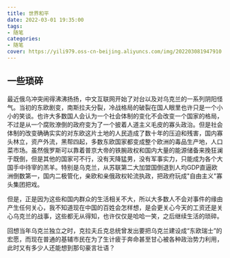 ```yaml
---
title: 世界和平
date: 2022-03-01 19:35:00
tags: 
- 随笔
categories: 
- 随笔
cover: https://yili979.oss-cn-beijing.aliyuncs.com/img/202203081947910.jpeg
---
```


## 一些琐碎

最近俄乌冲突闹得沸沸扬扬，中文互联网开始了对台以及对乌克兰的一系列阴阳怪气。当初的东欧剧变，南斯拉夫分裂，冷战格局的破裂在国人眼里也许只是一个小小的笑谈。也许大多数国人会认为一个社会体制的变化不会改变一个国家的格局，不过是从一个腐败潦倒的政府变为了一个披着人道主义毛皮的寡头政治。但是社会体制的改变确确实实的对东欧这片土地的人民造成了数十年的压迫和残害，国内寡头林立，资产外流，黑帮四起，多数东欧国家都变成整个欧洲的毒品生产地，人口菜市场。虽然俄罗斯可以靠着普京大帝的铁腕政权和国内大量的能源储备来挽狂澜于既倒，但是其他的国家可不行，没有天降猛男，没有军事实力，只能成为各个大国手中待宰的羔羊。特别是乌克兰，从苏联第二大加盟国倒退到人均GDP直逼欧洲倒数第一，国内二极管化，亲欧和亲俄政权轮流执政，把政府玩成"自由主义"寡头集团把戏。

但是，正是因为这些和国内群众的生活相关不大，所以大多数人不会对事件的缘由产生任何关心，我不知道现在中国的百姓会怎样想，是会更关心今天的工资还是关心乌克兰的战事，这些都无从得知，也许仅仅是哈哈一笑，之后继续生活的琐碎。

回想当年乌克兰独立之时，克拉夫丘克总统曾发出要把乌克兰建设成“东欧瑞士”的宏愿，而现在普通的基辅市民在为了生计疲于奔命甚至甘心被各种政治势力利用，此时又有多少人还能想到那句豪言壮语？

